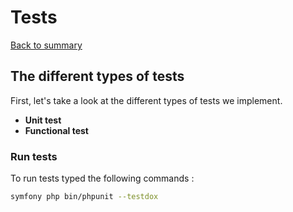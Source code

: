 # Tests

[Back to summary](index.md)

## The different types of tests

First, let's take a look at the different types of tests we implement.

- **Unit test**
- **Functional test**

### Run tests

To run tests typed the following commands :

```bash
symfony php bin/phpunit --testdox
```
